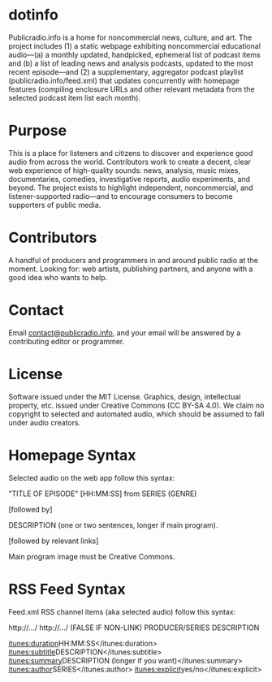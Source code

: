 # dotinfo
Publicradio.info is a home for noncommercial news, culture, and art. The project includes (1) a static webpage exhibiting noncommercial educational audio—(a) a monthly updated, handpicked, ephemeral list of podcast items and (b) a list of leading news and analysis podcasts, updated to the most recent episode—and (2) a supplementary, aggregator podcast playlist (publicradio.info/feed.xml) that updates concurrently with homepage features (compiling enclosure URLs and other relevant metadata from the selected podcast item list each month).

# Purpose
This is a place for listeners and citizens to discover and experience good audio from across the world. Contributors work to create a decent, clear web experience of high-quality sounds: news, analysis, music mixes, documentaries, comedies, investigative reports, audio experiments, and beyond. The project exists to highlight independent, noncommercial, and listener-supported radio—and to encourage consumers to become supporters of public media.

# Contributors
A handful of producers and programmers in and around public radio at the moment. Looking for: web artists, publishing partners, and anyone with a good idea who wants to help. 

# Contact
Email contact@publicradio.info, and your email will be answered by a contributing editor or programmer.

# License
Software issued under the MIT License. Graphics, design, intellectual property, etc. issued under Creative Commons (CC BY-SA 4.0). We claim no copyright to selected and automated audio, which should be assumed to fall under audio creators.

# Homepage Syntax
Selected audio on the web app follow this syntax:

  "TITLE OF EPISODE" [HH:MM:SS] from SERIES (GENRE)

  [followed by]

  DESCRIPTION (one or two sentences, longer if main program).

  [followed by relevant links]

Main program image must be Creative Commons.

# RSS Feed Syntax
Feed.xml RSS channel items (aka selected audio) follow this syntax:

  <title>TITLE [GENRE]</title>
  <link>http://.../</link>
  <guid isPermaLink="true">http://…/</guid> (FALSE IF NON-LINK)
  <dc:creator>PRODUCER/SERIES</dc:creator>
  <description>DESCRIPTION</description>
  
  <enclosure url="http://….mp3" length="0 (LENGTH IN BYTES)" type="audio/mpeg" />
  
  <itunes:duration>HH:MM:SS</itunes:duration>
  <itunes:subtitle>DESCRIPTION</itunes:subtitle>
  <itunes:summary>DESCRIPTION (longer if you want)</itunes:summary>
  <itunes:author>SERIES</itunes:author>
  <itunes:explicit>yes/no</itunes:explicit>
